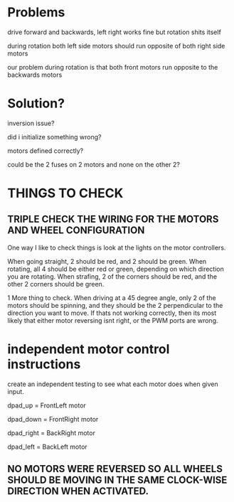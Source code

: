 
# Problems 

drive forward and backwards, left right works fine but rotation shits itself


during rotation both left side motors should run opposite of both right side motors

our problem during rotation is that both front motors run opposite to the backwards motors

# Solution?

inversion issue?

did i initialize something wrong?

motors defined correctly?

could be the 2 fuses on 2 motors and none on the other 2?

# THINGS TO CHECK

## TRIPLE CHECK THE WIRING FOR THE MOTORS AND WHEEL CONFIGURATION
One way I like to check things is look at the lights on the motor controllers.

When going straight, 2 should be red, and 2 should be green.
When rotating, all 4 should be either red or green, depending on which 
direction you are rotating.
When strafing, 2 of the corners should be red, 
and the other 2 corners should be green.

1 More thing to check. When driving at a 45 degree angle, 
only 2 of the motors should be spinning, and they should be the 
2 perpendicular to the direction you want to move. If thats not 
working correctly, then its most likely that either motor reversing isnt 
right, or the PWM ports are wrong.



# independent motor control instructions
create an independent testing to see what each motor does when given input.


dpad_up = FrontLeft motor

dpad_down = FrontRight motor

dpad_right = BackRight motor

dpad_left = BackLeft motor

## NO MOTORS WERE REVERSED SO ALL WHEELS SHOULD BE MOVING IN THE SAME CLOCK-WISE DIRECTION WHEN ACTIVATED.

